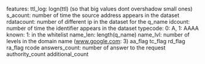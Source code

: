 features:
    ttl_log: logn(ttl) (so that big values dont overshadow small ones)
    s_acount: number of time the source address appears in the dataset
    rdatacount: number of different ip in the dataset for the q_name
    idcount: number of time the identifier appears in the dataset
    typecode: 0: A, 1: AAAA
    known: 1: in the whitelist
    name_len: length(q_name)
    name_lvl: number of levels in the domain name (www.google.com: 3)
    aa_flag
    tc_flag
    rd_flag
    ra_flag
    rcode
    answers_count: number of answer to the request
    authority_count
    additional_count